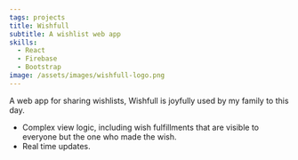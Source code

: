 ```yaml
---
tags: projects
title: Wishfull
subtitle: A wishlist web app
skills:
  - React
  - Firebase
  - Bootstrap
image: /assets/images/wishfull-logo.png
---
```


A web app for sharing wishlists, Wishfull is joyfully used by my family to this day.

- Complex view logic, including wish fulfillments that are visible to everyone but the one who made the wish.
- Real time updates.

